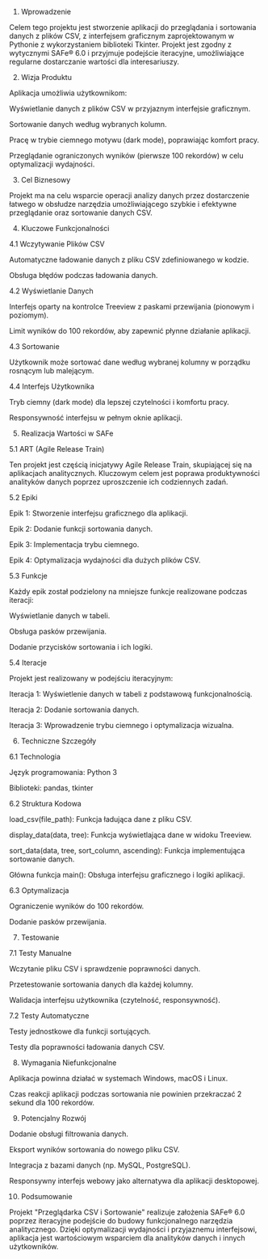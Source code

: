 1. Wprowadzenie

Celem tego projektu jest stworzenie aplikacji do przeglądania i sortowania danych z plików CSV, z interfejsem graficznym zaprojektowanym w Pythonie z wykorzystaniem biblioteki Tkinter. Projekt jest zgodny z wytycznymi SAFe® 6.0 i przyjmuje podejście iteracyjne, umożliwiające regularne dostarczanie wartości dla interesariuszy.

2. Wizja Produktu

Aplikacja umożliwia użytkownikom:

Wyświetlanie danych z plików CSV w przyjaznym interfejsie graficznym.

Sortowanie danych według wybranych kolumn.

Pracę w trybie ciemnego motywu (dark mode), poprawiając komfort pracy.

Przeglądanie ograniczonych wyników (pierwsze 100 rekordów) w celu optymalizacji wydajności.

3. Cel Biznesowy

Projekt ma na celu wsparcie operacji analizy danych przez dostarczenie łatwego w obsłudze narzędzia umożliwiającego szybkie i efektywne przeglądanie oraz sortowanie danych CSV.

4. Kluczowe Funkcjonalności

4.1 Wczytywanie Plików CSV

Automatyczne ładowanie danych z pliku CSV zdefiniowanego w kodzie.

Obsługa błędów podczas ładowania danych.

4.2 Wyświetlanie Danych

Interfejs oparty na kontrolce Treeview z paskami przewijania (pionowym i poziomym).

Limit wyników do 100 rekordów, aby zapewnić płynne działanie aplikacji.

4.3 Sortowanie

Użytkownik może sortować dane według wybranej kolumny w porządku rosnącym lub malejącym.

4.4 Interfejs Użytkownika

Tryb ciemny (dark mode) dla lepszej czytelności i komfortu pracy.

Responsywność interfejsu w pełnym oknie aplikacji.

5. Realizacja Wartości w SAFe

5.1 ART (Agile Release Train)

Ten projekt jest częścią inicjatywy Agile Release Train, skupiającej się na aplikacjach analitycznych. Kluczowym celem jest poprawa produktywności analityków danych poprzez uproszczenie ich codziennych zadań.

5.2 Epiki

Epik 1: Stworzenie interfejsu graficznego dla aplikacji.

Epik 2: Dodanie funkcji sortowania danych.

Epik 3: Implementacja trybu ciemnego.

Epik 4: Optymalizacja wydajności dla dużych plików CSV.

5.3 Funkcje

Każdy epik został podzielony na mniejsze funkcje realizowane podczas iteracji:

Wyświetlanie danych w tabeli.

Obsługa pasków przewijania.

Dodanie przycisków sortowania i ich logiki.

5.4 Iteracje

Projekt jest realizowany w podejściu iteracyjnym:

Iteracja 1: Wyświetlenie danych w tabeli z podstawową funkcjonalnością.

Iteracja 2: Dodanie sortowania danych.

Iteracja 3: Wprowadzenie trybu ciemnego i optymalizacja wizualna.

6. Techniczne Szczegóły

6.1 Technologia

Język programowania: Python 3

Biblioteki: pandas, tkinter

6.2 Struktura Kodowa

load_csv(file_path): Funkcja ładująca dane z pliku CSV.

display_data(data, tree): Funkcja wyświetlająca dane w widoku Treeview.

sort_data(data, tree, sort_column, ascending): Funkcja implementująca sortowanie danych.

Główna funkcja main(): Obsługa interfejsu graficznego i logiki aplikacji.

6.3 Optymalizacja

Ograniczenie wyników do 100 rekordów.

Dodanie pasków przewijania.

7. Testowanie

7.1 Testy Manualne

Wczytanie pliku CSV i sprawdzenie poprawności danych.

Przetestowanie sortowania danych dla każdej kolumny.

Walidacja interfejsu użytkownika (czytelność, responsywność).

7.2 Testy Automatyczne

Testy jednostkowe dla funkcji sortujących.

Testy dla poprawności ładowania danych CSV.

8. Wymagania Niefunkcjonalne

Aplikacja powinna działać w systemach Windows, macOS i Linux.

Czas reakcji aplikacji podczas sortowania nie powinien przekraczać 2 sekund dla 100 rekordów.

9. Potencjalny Rozwój

Dodanie obsługi filtrowania danych.

Eksport wyników sortowania do nowego pliku CSV.

Integracja z bazami danych (np. MySQL, PostgreSQL).

Responsywny interfejs webowy jako alternatywa dla aplikacji desktopowej.

10. Podsumowanie

Projekt "Przeglądarka CSV i Sortowanie" realizuje założenia SAFe® 6.0 poprzez iteracyjne podejście do budowy funkcjonalnego narzędzia analitycznego. Dzięki optymalizacji wydajności i przyjaznemu interfejsowi, aplikacja jest wartościowym wsparciem dla analityków danych i innych użytkowników.
